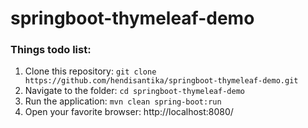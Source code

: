 # springboot-thymeleaf-demo
### Things todo list:
1. Clone this repository: `git clone https://github.com/hendisantika/springboot-thymeleaf-demo.git`
2. Navigate to the folder: `cd springboot-thymeleaf-demo`
3. Run the application: `mvn clean spring-boot:run`
4. Open your favorite browser: http://localhost:8080/

